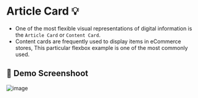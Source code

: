 # Article Card :bulb:

- One of the most flexible visual representations of digital information is the `Article Card` or `Content Card`. 
- Content cards are frequently used to display items in eCommerce stores, This particular flexbox example is one of the most commonly used. 

## :camera_flash: Demo Screenshoot
![image](https://github.com/Hager-elhwarii/Learn-CSS-Flexbox/assets/80959882/fe057f28-7806-4c76-b260-4d737561cbd8)
